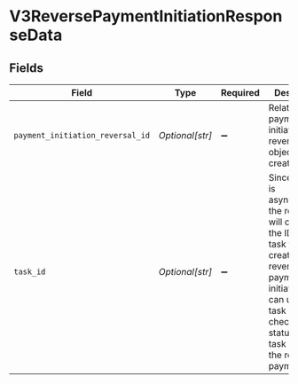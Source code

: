 # V3ReversePaymentInitiationResponseData


## Fields

| Field                                                                                                                                                                                                                         | Type                                                                                                                                                                                                                          | Required                                                                                                                                                                                                                      | Description                                                                                                                                                                                                                   |
| ----------------------------------------------------------------------------------------------------------------------------------------------------------------------------------------------------------------------------- | ----------------------------------------------------------------------------------------------------------------------------------------------------------------------------------------------------------------------------- | ----------------------------------------------------------------------------------------------------------------------------------------------------------------------------------------------------------------------------- | ----------------------------------------------------------------------------------------------------------------------------------------------------------------------------------------------------------------------------- |
| `payment_initiation_reversal_id`                                                                                                                                                                                              | *Optional[str]*                                                                                                                                                                                                               | :heavy_minus_sign:                                                                                                                                                                                                            | Related payment initiation reversal object ID created.<br/>                                                                                                                                                                   |
| `task_id`                                                                                                                                                                                                                     | *Optional[str]*                                                                                                                                                                                                               | :heavy_minus_sign:                                                                                                                                                                                                            | Since this call is asynchronous, the response will contain the ID of the task that was created to reverse the payment initiation. You can use the task API to check the status of the task and get the resulting payment ID.<br/> |
